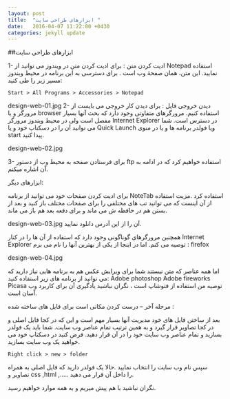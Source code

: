 ```yaml
---
layout: post
title:  "ابزارهای طراحی سایت "
date:   2016-04-07 11:22:00 +0430
categories: jekyll update
---
```


##ابزارهای طراحی سایت

1- ادیت کردن متن : برای ادیت کردن متن در ویندوز می توانید از Notepad استفاده نمایید. این متن، همان صفحۀ وب است .
برای دسترسی به این برنامه در محیط ویندوز مسیر زیر را طی کنید:

    Start > All Programs > Accessories > Notepad

design-web-01.jpg
2- دیدن خروجی فایل : برای دیدن کار خروجی می بایست از مرورگر و یا browser استفاده کنیم. مرورگرهای متفاوتی وجود دارد که بحث آنها بسیار مفصل است ولی در محیط ویندوز مرورگر Internet Explorer در دسترس است.
شما می توانید آن را در دسکتاپ خود و یا Quick Launch ویا فولدر برنامه ها و یا در منوی start پیدا کنید.

design-web-02.jpg

3- برای فرستادن صفحه به محیط وب از دستور ftp استفاده خواهیم کرد که در ادامه به آن اشاره میکنم.

ابزارهای دیگر:

برای ادیت کردن صفحات خود می توانید از برنامه NoteTab استفاده کرد .مزیت استفاده از آن اینست که می توانید تب های مختلفی را برای صفحات مختلف باز کنید و بعد از بستن هم در حافظه ش می ماند و برای دفعه بعد هم باز می ماند.

design-web-03.jpg
آن را از این آدرس دانلود نمایید.

همچنین مرورگرهای گوناگونی وجود دارد که استفاده از آن ها را در کنار Internet Explorer توصیه می کنم. اما  در اینجا از یکی از بهترین آنها را نام می برم : firefox

design-web-04.jpg

اما همه عناصر که متن نیستند شما برای ویرایش عکس هم به برنامه هایی نیاز دارید که می توانید از برنامه های زیر استفاده کنید:
Adobe photoshop
Adobe fireworks
Picasa
توصیه من استفاده از فتوشاپ است ، نگران نباشید یادگیری آن برای کاربرد وب آسان است.

مرحله آخر – درست کردن مکانی است برای فایل های ساخته شده :

بعد از ساختن فایل های خود مدیریت آنها بسیار مهم است و این که در کجا فایل اصلی و در کجا تصاویر قرار گیرد و به همین ترتیب تمام عناصر وب سایت.
شما باید یک فولدر بسازید و تمام عناصر وب سایت خود را در آن قرار دهید. فرض کنید در دسکتاپ خود می خواهید یک وب سایت بسازید.

    Right click > new > folder

سپس نام وب سایت را انتخاب نمایید .حالا یک فولدر دارید که فایل اصلی به همراه تصاویر و css ,html ,….. را داخل آن قرار می دهید.

نگران نباشید با هم پیش میریم و به همه موارد خواهیم رسید.